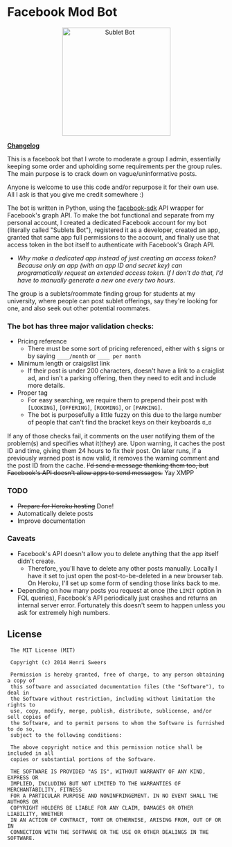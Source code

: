 Facebook Mod Bot
================

<p align="center">
  <img src="http://i.imgur.com/xqpBTlg.png" alt="Sublet Bot" height="250" width="250"/>
</p>

**[Changelog](https://github.com/pandanomic/FB_Mod_Bot/blob/master/CHANGELOG.md)**

This is a facebook bot that I wrote to moderate a group I admin, essentially keeping some order and upholding some requirements per the group rules. The main purpose is to crack down on vague/uninformative posts.

Anyone is welcome to use this code and/or repurpose it for their own use. All I ask is that you give me credit somewhere :)

The bot is written in Python, using the [facebook-sdk](https://github.com/pythonforfacebook/facebook-sdk) API wrapper for Facebook's graph API. To make the bot functional and separate from my personal account, I created a dedicated Facebook account for my bot (literally called "Sublets Bot"), registered it as a developer, created an app, granted that same app full permissions to the account, and finally use that access token in the bot itself to authenticate with Facebook's Graph API.

  * *Why make a dedicated app instead of just creating an access token? Because only an app (with an app ID and secret key) can programatically request an extended access token. If I don't do that, I'd have to manually generate a new one every two hours.* 

The group is a sublets/roommate finding group for students at my university, where people can post sublet offerings, say they're looking for one, and also seek out other potential roommates.

### The bot has three major validation checks:
* Pricing reference
  * There must be some sort of pricing referenced, either with `$` signs or by saying `____/month` or `____ per month`
* Minimum length or craigslist link
  * If their post is under 200 characters, doesn't have a link to a craiglist ad, and isn't a parking offering, then they need to edit and include more details.
* Proper tag
  * For easy searching, we require them to prepend their post with `[LOOKING]`, `[OFFERING]`, `[ROOMING]`, or `[PARKING]`.
  * The bot is purposefully a little fuzzy on this due to the large number of people that can't find the bracket keys on their keyboards ಠ_ಠ

If any of those checks fail, it comments on the user notifying them of the problem(s) and specifies what it(they) are. Upon warning, it caches the post ID and time, giving them 24 hours to fix their post. On later runs, if a previously warned post is now valid, it removes the warning comment and the post ID from the cache. ~~I'd send a message thanking them too, but Facebook's API doesn't allow apps to send messages.~~ Yay XMPP

### TODO
* ~~Prepare for Heroku hosting~~ Done!
* Automatically delete posts
* Improve documentation

### Caveats
* Facebook's API doesn't allow you to delete anything that the app itself didn't create. 
  * Therefore, you'll have to delete any other posts manually. Locally I have it set to just open the post-to-be-deleted in a new browser tab. On Heroku, I'll set up some form of sending those links back to me.
* Depending on how many posts you request at once (the `LIMIT` option in FQL queries), Facebook's API periodically just crashes and returns an internal server error. Fortunately this doesn't seem to happen unless you ask for extremely high numbers.


## License

     The MIT License (MIT)

     Copyright (c) 2014 Henri Sweers

     Permission is hereby granted, free of charge, to any person obtaining a copy of
     this software and associated documentation files (the "Software"), to deal in
     the Software without restriction, including without limitation the rights to
     use, copy, modify, merge, publish, distribute, sublicense, and/or sell copies of
     the Software, and to permit persons to whom the Software is furnished to do so,
     subject to the following conditions:

     The above copyright notice and this permission notice shall be included in all
     copies or substantial portions of the Software.

     THE SOFTWARE IS PROVIDED "AS IS", WITHOUT WARRANTY OF ANY KIND, EXPRESS OR
     IMPLIED, INCLUDING BUT NOT LIMITED TO THE WARRANTIES OF MERCHANTABILITY, FITNESS
     FOR A PARTICULAR PURPOSE AND NONINFRINGEMENT. IN NO EVENT SHALL THE AUTHORS OR
     COPYRIGHT HOLDERS BE LIABLE FOR ANY CLAIM, DAMAGES OR OTHER LIABILITY, WHETHER
     IN AN ACTION OF CONTRACT, TORT OR OTHERWISE, ARISING FROM, OUT OF OR IN
     CONNECTION WITH THE SOFTWARE OR THE USE OR OTHER DEALINGS IN THE SOFTWARE.
